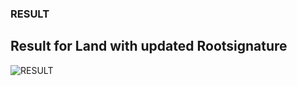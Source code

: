 ### RESULT

## Result for Land with updated Rootsignature
![RESULT](Result/mmexport1737464671965.gif)


